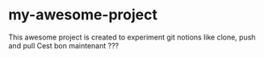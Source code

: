 # my-awesome-project
This awesome project is created to experiment git notions like clone, push and pull
Cest bon maintenant ???
